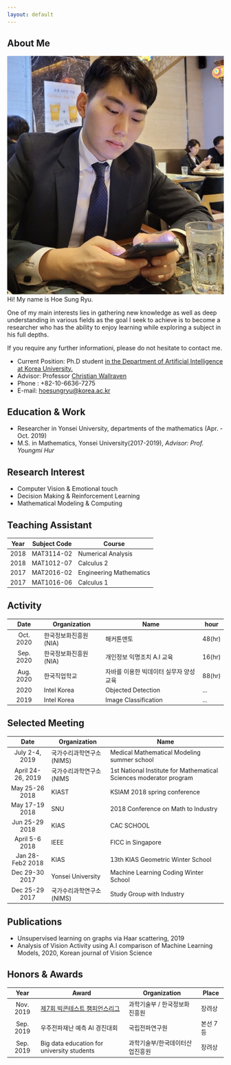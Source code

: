 ```yaml
---
layout: default
---
```


## About Me
<img class="profile-picture" src="profile.jpg">
Hi! My name is Hoe Sung Ryu.

One of my main interests lies in gathering new knowledge as well as deep understanding in various fields as the goal I seek to achieve is to become a researcher who has the ability to enjoy learning while exploring a subject in his full depths.

If you require any further informationi, please do not hesitate to contact me.

- Current Position: Ph.D student <a href="http://xai.korea.ac.kr/">in the Department of Artificial Intelligence at Korea University.</a>  
- Advisor: Professor <a href="https://scholar.google.com/citations?hl=en&user=VJuuzLwAAAAJ">Christian Wallraven</a> 
- Phone : +82-10-6636-7275
- E-mail: hoesungryu@korea.ac.kr


## Education & Work 
- Researcher in Yonsei University, departments of the mathematics (Apr. - Oct. 2019)
- M.S. in Mathematics, Yonsei University(2017-2019), _Advisor: Prof. Youngmi Hur_ 


## Research Interest
- Computer Vision & Emotional touch
- Decision Making & Reinforcement Learning
- Mathematical Modeling & Computing


## Teaching Assistant
|Year|Subject Code|Course|
|:--:|----|----|
|2018|MAT3114-02|Numerical Analysis|
|2018|MAT1012-07|Calculus 2|
|2017|MAT2016-02|Engineering Mathematics|
|2017|MAT1016-06|Calculus 1|


## Activity
|Date|Organization |Name|hour|
|:--:|-------|----|----|
|Oct. 2020|한국정보화진흥원(NIA) |해커톤맨토|48(hr)|
|Sep. 2020|한국정보화진흥원(NIA)| 개인정보 익명조치 A.I 교육 |16(hr)|
|Aug. 2020| 한국직업학교 |자바를 이용한 빅데이터 실무자 양성 교육|88(hr)|
|2020| Intel Korea | Objected Detection|...|
|2019| Intel Korea | Image Classification|...|


## Selected Meeting 
|Date|Organization|Name|
|:-----:|-------|----|
|July 2-4, 2019 |국가수리과학연구소(NIMS)|Medical Mathematical Modeling summer school| 
|April 24-26, 2019|국가수리과학연구소(NIMS|1st National Institute for Mathematical Sciences moderator program|
|May 25-26 2018|KIAST|KSIAM 2018 spring conference|
|May 17-19 2018|SNU|2018 Conference on Math to Industry|
|Jun 25-29 2018 |KIAS| CAC SCHOOL|
|April 5-6 2018 |IEEE| FICC in Singapore |
|Jan 28- Feb2 2018| KIAS |13th KIAS Geometric Winter School|
|Dec 29-30 2017 |Yonsei University |Machine Learning Coding Winter School|
|Dec 25-29 2017 |국가수리과학연구소(NIMS)| Study Group with Industry|


## Publications
- Unsupervised learning on graphs via Haar scattering, 2019 
- Analysis of Vision Activity using A.I comparison of Machine Learning Models, 2020, Korean journal of Vision Science


## Honors & Awards
|Year|Award|Organization|Place|  
|:-----:|-------|----|----|  
|Nov. 2019|[제7회 빅콘테스트 챔피언스리그](https://www.bigcontest.or.kr/introduce/history2019.php) | 과학기술부 / 한국정보화진흥원 | 장려상 |
|Sep. 2019|우주전파재난 예측 AI 경진대회 | 국립전파연구원 | 본선 7등 |  
|Sep. 2019|Big data education for university students| 과학기술부/한국데이터산업진흥원 |장려상|


